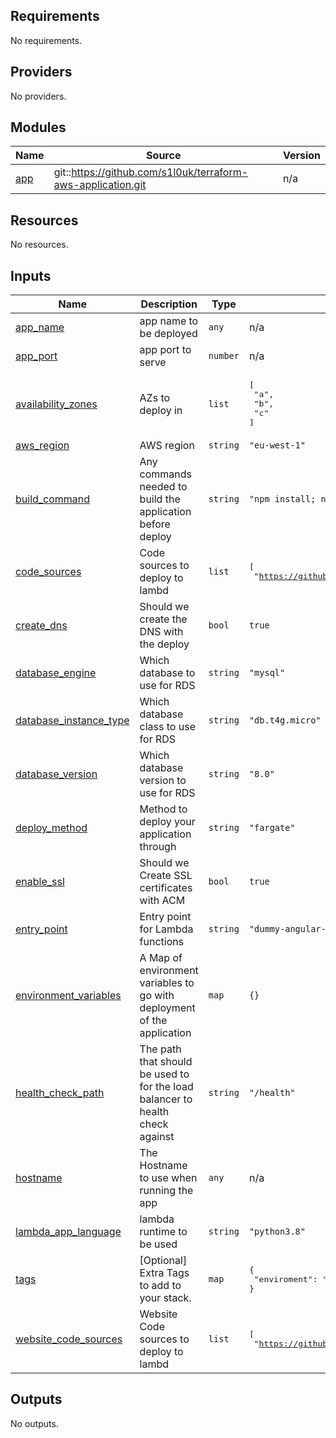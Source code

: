 ## Requirements

No requirements.

## Providers

No providers.

## Modules

| Name | Source | Version |
|------|--------|---------|
| <a name="module_app"></a> [app](#module\_app) | git::https://github.com/s1l0uk/terraform-aws-application.git | n/a |

## Resources

No resources.

## Inputs

| Name | Description | Type | Default | Required |
|------|-------------|------|---------|:--------:|
| <a name="input_app_name"></a> [app\_name](#input\_app\_name) | app name to be deployed | `any` | n/a | yes |
| <a name="input_app_port"></a> [app\_port](#input\_app\_port) | app port to serve | `number` | n/a | yes |
| <a name="input_availability_zones"></a> [availability\_zones](#input\_availability\_zones) | AZs to deploy in | `list` | <pre>[<br>  "a",<br>  "b",<br>  "c"<br>]</pre> | no |
| <a name="input_aws_region"></a> [aws\_region](#input\_aws\_region) | AWS region | `string` | `"eu-west-1"` | no |
| <a name="input_build_command"></a> [build\_command](#input\_build\_command) | Any commands needed to build the application before deploy | `string` | `"npm install; ng build --prod"` | no |
| <a name="input_code_sources"></a> [code\_sources](#input\_code\_sources) | Code sources to deploy to lambd | `list` | <pre>[<br>  "https://github.com/s1l0uk/dummy-angular-app"<br>]</pre> | no |
| <a name="input_create_dns"></a> [create\_dns](#input\_create\_dns) | Should we create the DNS with the deploy | `bool` | `true` | no |
| <a name="input_database_engine"></a> [database\_engine](#input\_database\_engine) | Which database to use for RDS | `string` | `"mysql"` | no |
| <a name="input_database_instance_type"></a> [database\_instance\_type](#input\_database\_instance\_type) | Which database class to use for RDS | `string` | `"db.t4g.micro"` | no |
| <a name="input_database_version"></a> [database\_version](#input\_database\_version) | Which database version to use for RDS | `string` | `"8.0"` | no |
| <a name="input_deploy_method"></a> [deploy\_method](#input\_deploy\_method) | Method to deploy your application through | `string` | `"fargate"` | no |
| <a name="input_enable_ssl"></a> [enable\_ssl](#input\_enable\_ssl) | Should we Create SSL certificates with ACM | `bool` | `true` | no |
| <a name="input_entry_point"></a> [entry\_point](#input\_entry\_point) | Entry point for Lambda functions | `string` | `"dummy-angular-app.lambda_handler"` | no |
| <a name="input_environment_variables"></a> [environment\_variables](#input\_environment\_variables) | A Map of environment variables to go with deployment of the application | `map` | `{}` | no |
| <a name="input_health_check_path"></a> [health\_check\_path](#input\_health\_check\_path) | The path that should be used to for the load balancer to health check against | `string` | `"/health"` | no |
| <a name="input_hostname"></a> [hostname](#input\_hostname) | The Hostname to use when running the app | `any` | n/a | yes |
| <a name="input_lambda_app_language"></a> [lambda\_app\_language](#input\_lambda\_app\_language) | lambda runtime to be used | `string` | `"python3.8"` | no |
| <a name="input_tags"></a> [tags](#input\_tags) | [Optional] Extra Tags to add to your stack. | `map` | <pre>{<br>  "enviroment": "alpha"<br>}</pre> | no |
| <a name="input_website_code_sources"></a> [website\_code\_sources](#input\_website\_code\_sources) | Website Code sources to deploy to lambd | `list` | <pre>[<br>  "https://github.com/s1l0uk/dummy-angular-app"<br>]</pre> | no |

## Outputs

No outputs.
